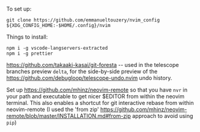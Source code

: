 To set up:

```
git clone https://github.com/emmanueltouzery/nvim_config ${XDG_CONFIG_HOME:-$HOME/.config}/nvim
```

Things to install:

```
npm i -g vscode-langservers-extracted
npm i -g prettier
```

<https://github.com/takaaki-kasai/git-foresta> -- used in the telescope branches preview
`delta`, for the side-by-side preview of the <https://github.com/debugloop/telescope-undo.nvim> undo history.

Set up https://github.com/mhinz/neovim-remote so that you have `nvr` in your path and executable to get nicer $EDITOR from within the neovim terminal. This also enables a shortcut for git interactive rebase from within neovim-remote
(I used the 'from zip' https://github.com/mhinz/neovim-remote/blob/master/INSTALLATION.md#from-zip approach to avoid using `pip`)
